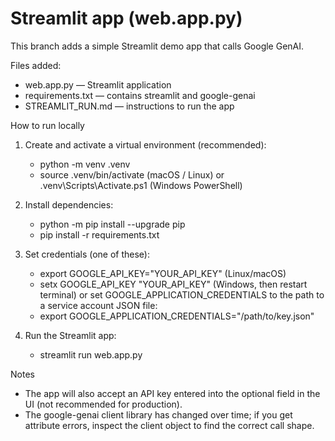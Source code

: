 # Streamlit app (web.app.py)

This branch adds a simple Streamlit demo app that calls Google GenAI.

Files added:
- web.app.py — Streamlit application
- requirements.txt — contains streamlit and google-genai
- STREAMLIT_RUN.md — instructions to run the app

How to run locally

1. Create and activate a virtual environment (recommended):
   - python -m venv .venv
   - source .venv/bin/activate  (macOS / Linux) or .venv\Scripts\Activate.ps1 (Windows PowerShell)

2. Install dependencies:
   - python -m pip install --upgrade pip
   - pip install -r requirements.txt

3. Set credentials (one of these):
   - export GOOGLE_API_KEY="YOUR_API_KEY"  (Linux/macOS)
   - setx GOOGLE_API_KEY "YOUR_API_KEY"  (Windows, then restart terminal)
   or set GOOGLE_APPLICATION_CREDENTIALS to the path to a service account JSON file:
   - export GOOGLE_APPLICATION_CREDENTIALS="/path/to/key.json"

4. Run the Streamlit app:
   - streamlit run web.app.py

Notes
- The app will also accept an API key entered into the optional field in the UI (not recommended for production).
- The google-genai client library has changed over time; if you get attribute errors, inspect the client object to find the correct call shape.

